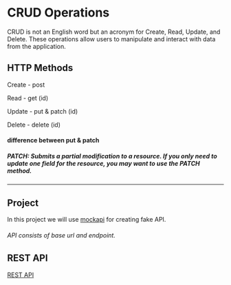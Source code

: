 # CRUD Operations

CRUD is not an English word but an acronym for Create, Read, Update, and Delete. These operations allow users to manipulate and interact with data from the application. 

## HTTP Methods

Create - post

Read - get (id)

Update - put & patch (id)
 
Delete - delete (id)

#### difference between put & patch
##### PATCH: Submits a partial modification to a resource. If you only need to update one field for the resource, you may want to use the PATCH method.
-------------------------------------------------------------------------------------------------------
## Project
In this project we will use [mockapi](https://mockapi.io/) for creating fake API. 
###### API consists of base url and endpoint.
## REST API
[REST API](./src/assets/images/rest_api.jpeg)